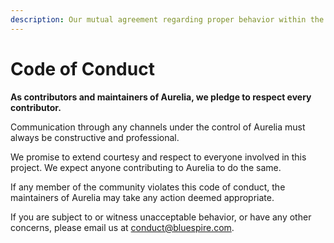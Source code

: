 ```yaml
---
description: Our mutual agreement regarding proper behavior within the Aurelia community.
---
```


# Code of Conduct

**As contributors and maintainers of Aurelia, we pledge to respect every contributor.**

Communication through any channels under the control of Aurelia must always be constructive and professional.

We promise to extend courtesy and respect to everyone involved in this project. We expect anyone contributing to Aurelia to do the same.

If any member of the community violates this code of conduct, the maintainers of Aurelia may take any action deemed appropriate.

If you are subject to or witness unacceptable behavior, or have any other concerns, please email us at conduct@bluespire.com.

